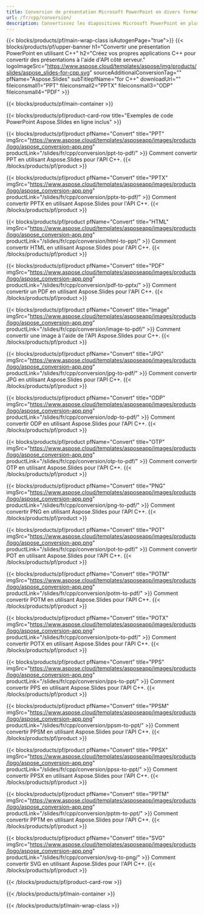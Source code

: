 ```yaml
---
title: Conversion de présentation Microsoft PowerPoint en divers formats à l'aide de C++
url: /fr/cpp/conversion/
description: Convertissez les diapositives Microsoft PowerPoint en plusieurs fichiers, y compris les formats HTML, PDF et image dans les applications basées sur C++.
---
```


{{< blocks/products/pf/main-wrap-class isAutogenPage="true">}}
{{< blocks/products/pf/upper-banner h1="Convertir une présentation PowerPoint en utilisant C++" h2="Créez vos propres applications C++ pour convertir des présentations à l'aide d'API côté serveur." logoImageSrc="https://www.aspose.cloud/templates/aspose/img/products/slides/aspose_slides-for-cpp.svg" sourceAdditionalConversionTag="" pfName="Aspose.Slides" subTitlepfName="for C++" downloadUrl="" fileiconsmall1="PPT" fileiconsmall2="PPTX" fileiconsmall3="ODP" fileiconsmall4="PDF" >}}

{{< blocks/products/pf/main-container >}}

{{< blocks/products/pf/product-card-row title="Exemples de code PowerPoint Aspose.Slides en ligne inclus" >}}

{{< blocks/products/pf/product pfName="Convert" title="PPT" imgSrc="https://www.aspose.cloud/templates/asposeapp/images/products/logo/aspose_conversion-app.png" productLink="/slides/fr/cpp/conversion/ppt-to-pdf/" >}}
Comment convertir PPT en utilisant Aspose.Slides pour l'API C++.
{{< /blocks/products/pf/product >}}

{{< blocks/products/pf/product pfName="Convert" title="PPTX" imgSrc="https://www.aspose.cloud/templates/asposeapp/images/products/logo/aspose_conversion-app.png" productLink="/slides/fr/cpp/conversion/pptx-to-pdf/" >}}
Comment convertir PPTX en utilisant Aspose.Slides pour l'API C++.
{{< /blocks/products/pf/product >}}

{{< blocks/products/pf/product pfName="Convert" title="HTML" imgSrc="https://www.aspose.cloud/templates/asposeapp/images/products/logo/aspose_conversion-app.png" productLink="/slides/fr/cpp/conversion/html-to-ppt/" >}}
Comment convertir HTML en utilisant Aspose.Slides pour l'API C++.
{{< /blocks/products/pf/product >}}

{{< blocks/products/pf/product pfName="Convert" title="PDF" imgSrc="https://www.aspose.cloud/templates/asposeapp/images/products/logo/aspose_conversion-app.png" productLink="/slides/fr/cpp/conversion/pdf-to-pptx/" >}}
Comment convertir un PDF en utilisant Aspose.Slides pour l'API C++.
{{< /blocks/products/pf/product >}}

{{< blocks/products/pf/product pfName="Convert" title="Image" imgSrc="https://www.aspose.cloud/templates/asposeapp/images/products/logo/aspose_conversion-app.png" productLink="/slides/fr/cpp/conversion/image-to-pdf/" >}}
Comment convertir une image à l'aide de l'API Aspose.Slides pour C++.
{{< /blocks/products/pf/product >}}

{{< blocks/products/pf/product pfName="Convert" title="JPG" imgSrc="https://www.aspose.cloud/templates/asposeapp/images/products/logo/aspose_conversion-app.png" productLink="/slides/fr/cpp/conversion/jpg-to-pdf/" >}}
Comment convertir JPG en utilisant Aspose.Slides pour l'API C++.
{{< /blocks/products/pf/product >}}

{{< blocks/products/pf/product pfName="Convert" title="ODP" imgSrc="https://www.aspose.cloud/templates/asposeapp/images/products/logo/aspose_conversion-app.png" productLink="/slides/fr/cpp/conversion/odp-to-pdf/" >}}
Comment convertir ODP en utilisant Aspose.Slides pour l'API C++.
{{< /blocks/products/pf/product >}}

{{< blocks/products/pf/product pfName="Convert" title="OTP" imgSrc="https://www.aspose.cloud/templates/asposeapp/images/products/logo/aspose_conversion-app.png" productLink="/slides/fr/cpp/conversion/otp-to-pdf/" >}}
Comment convertir OTP en utilisant Aspose.Slides pour l'API C++.
{{< /blocks/products/pf/product >}}

{{< blocks/products/pf/product pfName="Convert" title="PNG" imgSrc="https://www.aspose.cloud/templates/asposeapp/images/products/logo/aspose_conversion-app.png" productLink="/slides/fr/cpp/conversion/png-to-pdf/" >}}
Comment convertir PNG en utilisant Aspose.Slides pour l'API C++.
{{< /blocks/products/pf/product >}}

{{< blocks/products/pf/product pfName="Convert" title="POT" imgSrc="https://www.aspose.cloud/templates/asposeapp/images/products/logo/aspose_conversion-app.png" productLink="/slides/fr/cpp/conversion/pot-to-pdf/" >}}
Comment convertir POT en utilisant Aspose.Slides pour l'API C++.
{{< /blocks/products/pf/product >}}

{{< blocks/products/pf/product pfName="Convert" title="POTM" imgSrc="https://www.aspose.cloud/templates/asposeapp/images/products/logo/aspose_conversion-app.png" productLink="/slides/fr/cpp/conversion/potm-to-pdf/" >}}
Comment convertir POTM en utilisant Aspose.Slides pour l'API C++.
{{< /blocks/products/pf/product >}}

{{< blocks/products/pf/product pfName="Convert" title="POTX" imgSrc="https://www.aspose.cloud/templates/asposeapp/images/products/logo/aspose_conversion-app.png" productLink="/slides/fr/cpp/conversion/potx-to-pdf/" >}}
Comment convertir POTX en utilisant Aspose.Slides pour l'API C++.
{{< /blocks/products/pf/product >}}

{{< blocks/products/pf/product pfName="Convert" title="PPS" imgSrc="https://www.aspose.cloud/templates/asposeapp/images/products/logo/aspose_conversion-app.png" productLink="/slides/fr/cpp/conversion/pps-to-ppt/" >}}
Comment convertir PPS en utilisant Aspose.Slides pour l'API C++.
{{< /blocks/products/pf/product >}}

{{< blocks/products/pf/product pfName="Convert" title="PPSM" imgSrc="https://www.aspose.cloud/templates/asposeapp/images/products/logo/aspose_conversion-app.png" productLink="/slides/fr/cpp/conversion/ppsm-to-ppt/" >}}
Comment convertir PPSM en utilisant Aspose.Slides pour l'API C++.
{{< /blocks/products/pf/product >}}

{{< blocks/products/pf/product pfName="Convert" title="PPSX" imgSrc="https://www.aspose.cloud/templates/asposeapp/images/products/logo/aspose_conversion-app.png" productLink="/slides/fr/cpp/conversion/ppsx-to-ppt/" >}}
Comment convertir PPSX en utilisant Aspose.Slides pour l'API C++.
{{< /blocks/products/pf/product >}}

{{< blocks/products/pf/product pfName="Convert" title="PPTM" imgSrc="https://www.aspose.cloud/templates/asposeapp/images/products/logo/aspose_conversion-app.png" productLink="/slides/fr/cpp/conversion/pptm-to-ppt/" >}}
Comment convertir PPTM en utilisant Aspose.Slides pour l'API C++.
{{< /blocks/products/pf/product >}}

{{< blocks/products/pf/product pfName="Convert" title="SVG" imgSrc="https://www.aspose.cloud/templates/asposeapp/images/products/logo/aspose_conversion-app.png" productLink="/slides/fr/cpp/conversion/svg-to-png/" >}}
Comment convertir SVG en utilisant Aspose.Slides pour l'API C++.
{{< /blocks/products/pf/product >}}

{{< /blocks/products/pf/product-card-row >}}

{{< /blocks/products/pf/main-container >}}
    
{{< /blocks/products/pf/main-wrap-class >}}
